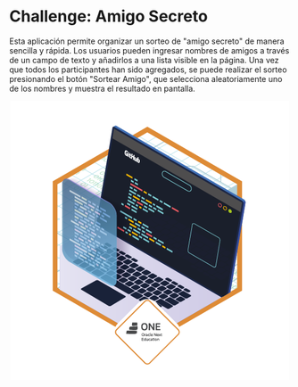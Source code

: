 # Challenge: Amigo Secreto

Esta aplicación permite organizar un sorteo de "amigo secreto" de manera sencilla y rápida. Los usuarios pueden ingresar nombres de amigos a través de un campo de texto y añadirlos a una lista visible en la página. Una vez que todos los participantes han sido agregados, se puede realizar el sorteo presionando el botón "Sortear Amigo", que selecciona aleatoriamente uno de los nombres y muestra el resultado en pantalla.

<p align="center">
  <img src="https://github.com/AgustinMartinez7/ONE-challenge-amigo-secreto/blob/main/assets/Insignia.png" alt="Insignia" />
</p>